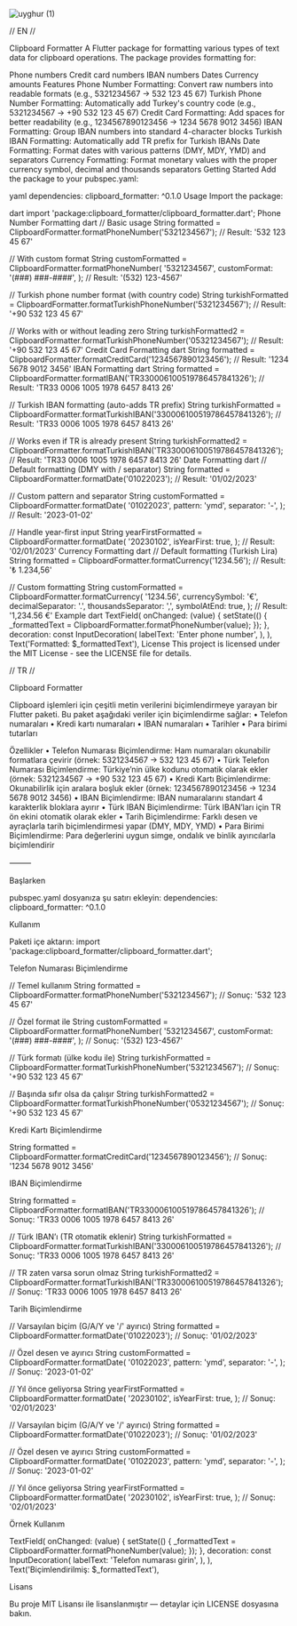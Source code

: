 
![uyghur (1)](https://github.com/user-attachments/assets/3dc74549-d35e-42fc-a8ee-005cbade2a3a)

// EN // 

Clipboard Formatter
A Flutter package for formatting various types of text data for clipboard operations. The package provides formatting for:

Phone numbers
Credit card numbers
IBAN numbers
Dates
Currency amounts
Features
Phone Number Formatting: Convert raw numbers into readable formats (e.g., 5321234567 → 532 123 45 67)
Turkish Phone Number Formatting: Automatically add Turkey's country code (e.g., 5321234567 → +90 532 123 45 67)
Credit Card Formatting: Add spaces for better readability (e.g., 1234567890123456 → 1234 5678 9012 3456)
IBAN Formatting: Group IBAN numbers into standard 4-character blocks
Turkish IBAN Formatting: Automatically add TR prefix for Turkish IBANs
Date Formatting: Format dates with various patterns (DMY, MDY, YMD) and separators
Currency Formatting: Format monetary values with the proper currency symbol, decimal and thousands separators
Getting Started
Add the package to your pubspec.yaml:

yaml
dependencies:
  clipboard_formatter: ^0.1.0
Usage
Import the package:

dart
import 'package:clipboard_formatter/clipboard_formatter.dart';
Phone Number Formatting
dart
// Basic usage
String formatted = ClipboardFormatter.formatPhoneNumber('5321234567');
// Result: '532 123 45 67'

// With custom format
String customFormatted = ClipboardFormatter.formatPhoneNumber(
  '5321234567',
  customFormat: '(###) ###-####',
);
// Result: '(532) 123-4567'

// Turkish phone number format (with country code)
String turkishFormatted = ClipboardFormatter.formatTurkishPhoneNumber('5321234567');
// Result: '+90 532 123 45 67'

// Works with or without leading zero
String turkishFormatted2 = ClipboardFormatter.formatTurkishPhoneNumber('05321234567');
// Result: '+90 532 123 45 67'
Credit Card Formatting
dart
String formatted = ClipboardFormatter.formatCreditCard('1234567890123456');
// Result: '1234 5678 9012 3456'
IBAN Formatting
dart
String formatted = ClipboardFormatter.formatIBAN('TR330006100519786457841326');
// Result: 'TR33 0006 1005 1978 6457 8413 26'

// Turkish IBAN formatting (auto-adds TR prefix)
String turkishFormatted = ClipboardFormatter.formatTurkishIBAN('330006100519786457841326');
// Result: 'TR33 0006 1005 1978 6457 8413 26'

// Works even if TR is already present
String turkishFormatted2 = ClipboardFormatter.formatTurkishIBAN('TR330006100519786457841326');
// Result: 'TR33 0006 1005 1978 6457 8413 26'
Date Formatting
dart
// Default formatting (DMY with / separator)
String formatted = ClipboardFormatter.formatDate('01022023');
// Result: '01/02/2023'

// Custom pattern and separator
String customFormatted = ClipboardFormatter.formatDate(
  '01022023',
  pattern: 'ymd',
  separator: '-',
);
// Result: '2023-01-02'

// Handle year-first input
String yearFirstFormatted = ClipboardFormatter.formatDate(
  '20230102',
  isYearFirst: true,
);
// Result: '02/01/2023'
Currency Formatting
dart
// Default formatting (Turkish Lira)
String formatted = ClipboardFormatter.formatCurrency('1234.56');
// Result: '₺ 1.234,56'

// Custom formatting
String customFormatted = ClipboardFormatter.formatCurrency(
  '1234.56',
  currencySymbol: '€',
  decimalSeparator: '.',
  thousandsSeparator: ',',
  symbolAtEnd: true,
);
// Result: '1,234.56 €'
Example
dart
TextField(
  onChanged: (value) {
    setState(() {
      _formattedText = ClipboardFormatter.formatPhoneNumber(value);
    });
  },
  decoration: const InputDecoration(
    labelText: 'Enter phone number',
  ),
),
Text('Formatted: $_formattedText'),
License
This project is licensed under the MIT License - see the LICENSE file for details.


// TR // 

Clipboard Formatter

Clipboard işlemleri için çeşitli metin verilerini biçimlendirmeye yarayan bir Flutter paketi. Bu paket aşağıdaki veriler için biçimlendirme sağlar:
	•	Telefon numaraları
	•	Kredi kartı numaraları
	•	IBAN numaraları
	•	Tarihler
	•	Para birimi tutarları

Özellikler
	•	Telefon Numarası Biçimlendirme: Ham numaraları okunabilir formatlara çevirir
(örnek: 5321234567 → 532 123 45 67)
	•	Türk Telefon Numarası Biçimlendirme: Türkiye’nin ülke kodunu otomatik olarak ekler
(örnek: 5321234567 → +90 532 123 45 67)
	•	Kredi Kartı Biçimlendirme: Okunabilirlik için aralara boşluk ekler
(örnek: 1234567890123456 → 1234 5678 9012 3456)
	•	IBAN Biçimlendirme: IBAN numaralarını standart 4 karakterlik bloklara ayırır
	•	Türk IBAN Biçimlendirme: Türk IBAN’ları için TR ön ekini otomatik olarak ekler
	•	Tarih Biçimlendirme: Farklı desen ve ayraçlarla tarih biçimlendirmesi yapar
(DMY, MDY, YMD)
	•	Para Birimi Biçimlendirme: Para değerlerini uygun simge, ondalık ve binlik ayırıcılarla biçimlendirir

⸻

Başlarken

pubspec.yaml dosyanıza şu satırı ekleyin:
dependencies:
  clipboard_formatter: ^0.1.0

Kullanım

Paketi içe aktarın:
import 'package:clipboard_formatter/clipboard_formatter.dart';

Telefon Numarası Biçimlendirme

// Temel kullanım
String formatted = ClipboardFormatter.formatPhoneNumber('5321234567');
// Sonuç: '532 123 45 67'

// Özel format ile
String customFormatted = ClipboardFormatter.formatPhoneNumber(
  '5321234567',
  customFormat: '(###) ###-####',
);
// Sonuç: '(532) 123-4567'

// Türk formatı (ülke kodu ile)
String turkishFormatted = ClipboardFormatter.formatTurkishPhoneNumber('5321234567');
// Sonuç: '+90 532 123 45 67'

// Başında sıfır olsa da çalışır
String turkishFormatted2 = ClipboardFormatter.formatTurkishPhoneNumber('05321234567');
// Sonuç: '+90 532 123 45 67'

Kredi Kartı Biçimlendirme

String formatted = ClipboardFormatter.formatCreditCard('1234567890123456');
// Sonuç: '1234 5678 9012 3456'

IBAN Biçimlendirme

String formatted = ClipboardFormatter.formatIBAN('TR330006100519786457841326');
// Sonuç: 'TR33 0006 1005 1978 6457 8413 26'

// Türk IBAN’ı (TR otomatik eklenir)
String turkishFormatted = ClipboardFormatter.formatTurkishIBAN('330006100519786457841326');
// Sonuç: 'TR33 0006 1005 1978 6457 8413 26'

// TR zaten varsa sorun olmaz
String turkishFormatted2 = ClipboardFormatter.formatTurkishIBAN('TR330006100519786457841326');
// Sonuç: 'TR33 0006 1005 1978 6457 8413 26'

Tarih Biçimlendirme

// Varsayılan biçim (G/A/Y ve '/' ayırıcı)
String formatted = ClipboardFormatter.formatDate('01022023');
// Sonuç: '01/02/2023'

// Özel desen ve ayırıcı
String customFormatted = ClipboardFormatter.formatDate(
  '01022023',
  pattern: 'ymd',
  separator: '-',
);
// Sonuç: '2023-01-02'

// Yıl önce geliyorsa
String yearFirstFormatted = ClipboardFormatter.formatDate(
  '20230102',
  isYearFirst: true,
);
// Sonuç: '02/01/2023'

// Varsayılan biçim (G/A/Y ve '/' ayırıcı)
String formatted = ClipboardFormatter.formatDate('01022023');
// Sonuç: '01/02/2023'

// Özel desen ve ayırıcı
String customFormatted = ClipboardFormatter.formatDate(
  '01022023',
  pattern: 'ymd',
  separator: '-',
);
// Sonuç: '2023-01-02'

// Yıl önce geliyorsa
String yearFirstFormatted = ClipboardFormatter.formatDate(
  '20230102',
  isYearFirst: true,
);
// Sonuç: '02/01/2023'

Örnek Kullanım

TextField(
  onChanged: (value) {
    setState(() {
      _formattedText = ClipboardFormatter.formatPhoneNumber(value);
    });
  },
  decoration: const InputDecoration(
    labelText: 'Telefon numarası girin',
  ),
),
Text('Biçimlendirilmiş: $_formattedText'),

Lisans

Bu proje MIT Lisansı ile lisanslanmıştır — detaylar için LICENSE dosyasına bakın.



